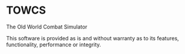 # TOWCS
The Old World Combat Simulator

This software is provided as is and without warranty as to its features, functionality, performance or integrity.
